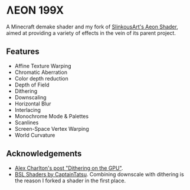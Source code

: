 # ɅEON 199X

A Minecraft demake shader and my fork of [SlinkousArt's Aeon Shader](https://github.com/slinkousart/aeon),
aimed at providing a variety of effects in the vein of its parent project.

## Features

- Affine Texture Warping
- Chromatic Aberration
- Color depth reduction
- Depth of Field
- Dithering
- Downscaling
- Horizontal Blur
- Interlacing
- Monochrome Mode & Palettes
- Scanlines
- Screen-Space Vertex Warping
- World Curvature

## Acknowledgements

- [Alex Charlton's post "Dithering on the GPU"](http://alex-charlton.com/posts/Dithering_on_the_GPU/).
- [BSL Shaders by CaptainTatsu](https://bitslablab.com/bslshaders/). Combining downscale with dithering is the reason I forked a shader in the first place.

